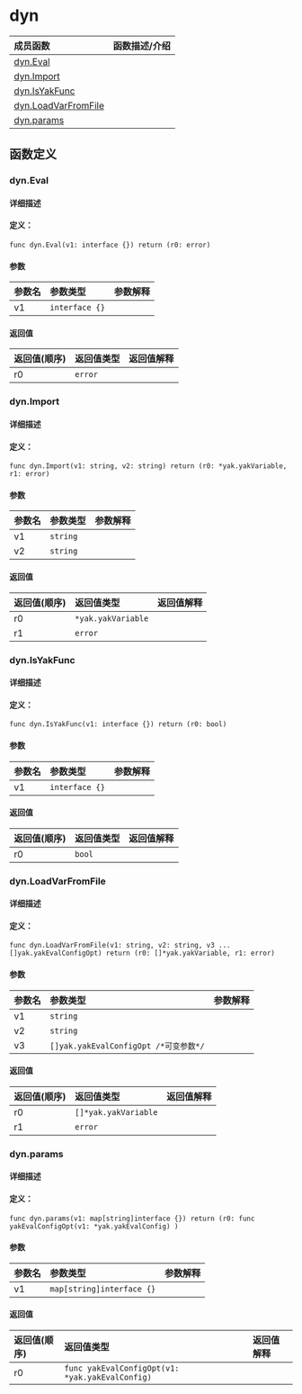 # dyn


|成员函数|函数描述/介绍|
|:------|:--------|
 | [dyn.Eval](#dyneval) |  |
 | [dyn.Import](#dynimport) |  |
 | [dyn.IsYakFunc](#dynisyakfunc) |  |
 | [dyn.LoadVarFromFile](#dynloadvarfromfile) |  |
 | [dyn.params](#dynparams) |  |




 



## 函数定义

### dyn.Eval



#### 详细描述



#### 定义：

`func dyn.Eval(v1: interface {}) return (r0: error)`


#### 参数

|参数名|参数类型|参数解释|
|:-----------|:---------- |:-----------|
| v1 | `interface {}` |   |





#### 返回值

|返回值(顺序)|返回值类型|返回值解释|
|:-----------|:---------- |:-----------|
| r0 | `error` |   |


 
### dyn.Import



#### 详细描述



#### 定义：

`func dyn.Import(v1: string, v2: string) return (r0: *yak.yakVariable, r1: error)`


#### 参数

|参数名|参数类型|参数解释|
|:-----------|:---------- |:-----------|
| v1 | `string` |   |
| v2 | `string` |   |





#### 返回值

|返回值(顺序)|返回值类型|返回值解释|
|:-----------|:---------- |:-----------|
| r0 | `*yak.yakVariable` |   |
| r1 | `error` |   |


 
### dyn.IsYakFunc



#### 详细描述



#### 定义：

`func dyn.IsYakFunc(v1: interface {}) return (r0: bool)`


#### 参数

|参数名|参数类型|参数解释|
|:-----------|:---------- |:-----------|
| v1 | `interface {}` |   |





#### 返回值

|返回值(顺序)|返回值类型|返回值解释|
|:-----------|:---------- |:-----------|
| r0 | `bool` |   |


 
### dyn.LoadVarFromFile



#### 详细描述



#### 定义：

`func dyn.LoadVarFromFile(v1: string, v2: string, v3 ...[]yak.yakEvalConfigOpt) return (r0: []*yak.yakVariable, r1: error)`


#### 参数

|参数名|参数类型|参数解释|
|:-----------|:---------- |:-----------|
| v1 | `string` |   |
| v2 | `string` |   |
| v3 | `[]yak.yakEvalConfigOpt /*可变参数*/` |   |





#### 返回值

|返回值(顺序)|返回值类型|返回值解释|
|:-----------|:---------- |:-----------|
| r0 | `[]*yak.yakVariable` |   |
| r1 | `error` |   |


 
### dyn.params



#### 详细描述



#### 定义：

`func dyn.params(v1: map[string]interface {}) return (r0: func yakEvalConfigOpt(v1: *yak.yakEvalConfig) )`


#### 参数

|参数名|参数类型|参数解释|
|:-----------|:---------- |:-----------|
| v1 | `map[string]interface {}` |   |





#### 返回值

|返回值(顺序)|返回值类型|返回值解释|
|:-----------|:---------- |:-----------|
| r0 | `func yakEvalConfigOpt(v1: *yak.yakEvalConfig) ` |   |


 



